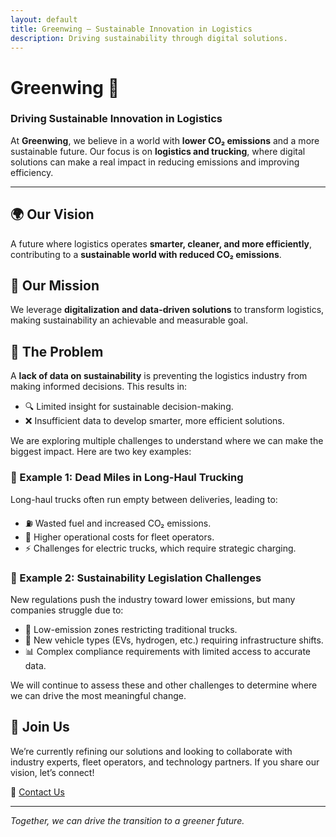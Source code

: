 ```yaml
---
layout: default
title: Greenwing – Sustainable Innovation in Logistics
description: Driving sustainability through digital solutions.
---
```


# Greenwing 🌿

### Driving Sustainable Innovation in Logistics

At **Greenwing**, we believe in a world with **lower CO₂ emissions** and a more sustainable future. Our focus is on **logistics and trucking**, where digital solutions can make a real impact in reducing emissions and improving efficiency.

---

## 🌍 Our Vision
A future where logistics operates **smarter, cleaner, and more efficiently**, contributing to a **sustainable world with reduced CO₂ emissions**.

## 🚀 Our Mission
We leverage **digitalization and data-driven solutions** to transform logistics, making sustainability an achievable and measurable goal.

## 🚨 The Problem  

A **lack of data on sustainability** is preventing the logistics industry from making informed decisions. This results in:  
- 🔍 Limited insight for sustainable decision-making.  
- ❌ Insufficient data to develop smarter, more efficient solutions.  

We are exploring multiple challenges to understand where we can make the biggest impact. Here are two key examples:  

### 🚛 Example 1: Dead Miles in Long-Haul Trucking  
Long-haul trucks often run empty between deliveries, leading to:  
- ⛽ Wasted fuel and increased CO₂ emissions.  
- 💸 Higher operational costs for fleet operators.  
- ⚡ Challenges for electric trucks, which require strategic charging.  

### 📜 Example 2: Sustainability Legislation Challenges  
New regulations push the industry toward lower emissions, but many companies struggle due to:  
- 🚧 Low-emission zones restricting traditional trucks.  
- 🔋 New vehicle types (EVs, hydrogen, etc.) requiring infrastructure shifts.  
- 📊 Complex compliance requirements with limited access to accurate data.  

We will continue to assess these and other challenges to determine where we can drive the most meaningful change.  

## 🌱 Join Us
We’re currently refining our solutions and looking to collaborate with industry experts, fleet operators, and technology partners. If you share our vision, let’s connect!

📩 [Contact Us](mailto:reza@greenwinglab.com)

---
*Together, we can drive the transition to a greener future.*
